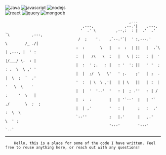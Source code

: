 
![Java](https://user-images.githubusercontent.com/89171542/236589203-464d6636-9a37-48ae-91f3-82507594ca02.png)
![javascript](https://user-images.githubusercontent.com/89171542/236589190-82f2e482-410e-4534-8fce-761abb2ca2e5.svg)                                                                                                       ![nodejs](https://user-images.githubusercontent.com/89171542/236589178-bb49ce0b-a959-4d35-acb1-499536d4b64a.svg)                                                                                                       
![react](https://user-images.githubusercontent.com/89171542/236589184-630c726b-b470-40ce-a100-5b01923d7bda.svg)
![jquery](https://user-images.githubusercontent.com/89171542/236589181-3e77b2cb-d21b-4055-a14d-8fc9456f23a8.svg)
![mongodb](https://user-images.githubusercontent.com/89171542/236589188-269231d9-ecca-405f-b27c-1620fa90b3f2.svg)                                  
                                                       
                                                            
                                                       

                                                            ,--.                           
                                       ,---,              ,--.'|    ,---,                  
                                      '  .' \         ,--,:  : |  .'  .' `\          ,---, 
                                     /  ;    '.    ,`--.'`|  ' :,---.'     \        /_ ./| 
                                    :  :       \   |   :  :  | ||   |  .`\  | ,---, |  ' : 
                                    :  |   /\   \  :   |   \ | ::   : |  '  |/___/ \.  : | 
                                    |  :  ' ;.   : |   : '  '; ||   ' '  ;  : .  \  \ ,' ' 
                                    |  |  ;/  \   \'   ' ;.    ;'   | ;  .  |  \  ;  `  ,' 
                                    '  :  | \  \ ,'|   | | \   ||   | :  |  '   \  \    '  
                                    |  |  '  '--'  '   : |  ; .''   : | /  ;     '  \   |  
                                    |  :  :        |   | '`--'  |   | '` ,/       \  ;  ;  
                                    |  | ,'        '   : |      ;   :  .'          :  \  \ 
                                    `--''          ;   |.'      |   ,.'             \  ' ; 
                                                   '---'        '---'                `--`  





------------------------------------------------------------------------------------------------------------------------------------------
                                     
                                                                                                                                                                                                                   
        Hello, this is a place for some of the code I have written. Feel free to reuse anything here, or reach out with any questions! 


        

                                     
                          
           
